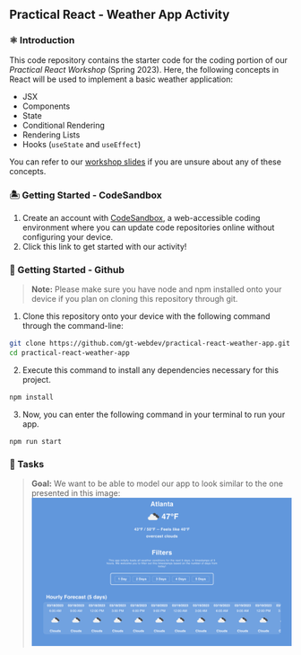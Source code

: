 

## Practical React -  Weather App Activity

### :atom_symbol: Introduction 
This code repository contains the starter code for the coding portion of our *Practical React Workshop* (Spring 2023). Here, the following concepts in React will be used to implement a basic weather application:
* JSX
* Components
* State
* Conditional Rendering
* Rendering Lists
* Hooks (`useState` and `useEffect`) 

You can refer to our [workshop slides](https://docs.google.com/presentation/d/1gEppHNplM2Ox5mp3CvtPqkk8cDMq8v6YwbXSFWTdI80/edit?usp=sharing) if you are unsure about any of these concepts.
 
### :desert_island: Getting Started - CodeSandbox
1. Create an account with [CodeSandbox](https://codesandbox.io/?from-app=1), a web-accessible coding environment where you can update code repositories online without configuring your device.
2. Click this link to get started with our activity!

### :wrench: Getting Started - Github
> **Note:** Please make sure you have node and npm installed onto your device if you plan on cloning this repository through git.

1. Clone this repository onto your device with the following command through the command-line: 
```bash
git clone https://github.com/gt-webdev/practical-react-weather-app.git
cd practical-react-weather-app
```
2.  Execute this command to install any dependencies necessary for this project.
```bash
npm install
```
3. Now, you can enter the following command in your terminal to run your app. 
```
npm run start
```

### :pencil: Tasks
> **Goal:** We want to be able to model our app to look similar to the one presented in this image: 
![Example of Completed Weather App](./public/complete_example.png)
